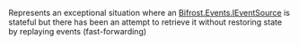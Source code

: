 Represents an exceptional situation where an [Bifrost.Events.IEventSource](Bifrost.Events.IEventSource) is stateful 
            but there has been an attempt to retrieve it without restoring state by replaying events (fast-forwarding)